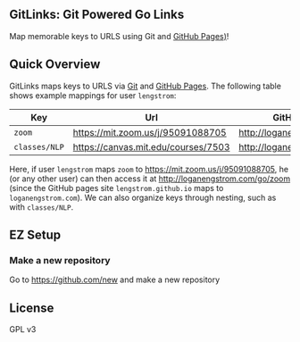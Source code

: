 ## GitLinks: Git Powered Go Links
Map memorable keys to URLS using Git and [GitHub Pages)](https://pages.github.com)!

## Quick Overview
GitLinks maps keys to URLS via <a href="https://git-scm.com">Git</a> and [GitHub Pages](https://pages.github.com).
The following table shows example mappings for user `lengstrom`:

| Key           | Url                                                                                   | GitHub Pages Reference                                                                        |
| ------------- | ------------------------------------------------------------------------------------- | --------------------------------------------------------------------------------------------- |
| `zoom`        | <a href="https://mit.zoom.us/j/95091088705">https://mit.zoom.us/j/95091088705</a>     | <a href="http://loganengstrom.com/go/zoom">http://loganengstrom.com/go/zoom</a>               |
| `classes/NLP` | <a href="https://canvas.mit.edu/courses/7503">https://canvas.mit.edu/courses/7503</a> | <a href="http://loganengstrom.com/go/classes/nlp">http://loganengstrom.com/go/classes/nlp</a> |

Here, if user `lengstrom`
maps `zoom` to <a href="https://mit.zoom.us/j/95091088705">https://mit.zoom.us/j/95091088705</a>,
he (or any other user) can then access it at
<a href="http://loganengstrom.com/go/zoom">http://loganengstrom.com/go/zoom</a>
(since the GitHub pages site `lengstrom.github.io` maps to `loganengstrom.com`).
We can also organize keys through nesting, such as with `classes/NLP`.

## EZ Setup
### Make a new repository
Go to https://github.com/new and make a new repository 


## License
GPL v3
